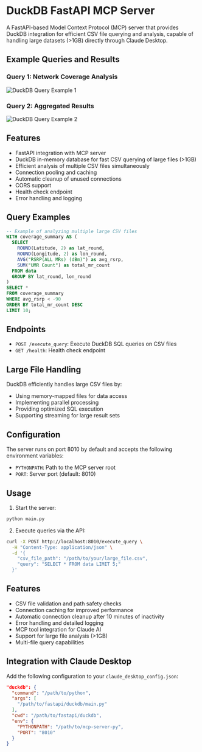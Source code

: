 # DuckDB FastAPI MCP Server

A FastAPI-based Model Context Protocol (MCP) server that provides DuckDB integration for efficient CSV file querying and analysis, capable of handling large datasets (>1GB) directly through Claude Desktop.

## Example Queries and Results

### Query 1: Network Coverage Analysis
![DuckDB Query Example 1](./assets/duckdb_query1.png)

### Query 2: Aggregated Results
![DuckDB Query Example 2](./assets/duckdb_query2.png)

## Features

- FastAPI integration with MCP server
- DuckDB in-memory database for fast CSV querying of large files (>1GB)
- Efficient analysis of multiple CSV files simultaneously
- Connection pooling and caching
- Automatic cleanup of unused connections
- CORS support
- Health check endpoint
- Error handling and logging

## Query Examples

```sql
-- Example of analyzing multiple large CSV files
WITH coverage_summary AS (
  SELECT
    ROUND(Latitude, 2) as lat_round,
    ROUND(Longitude, 2) as lon_round,
    AVG("RSRP(ALL MRs) (dBm)") as avg_rsrp,
    SUM("UMR Count") as total_mr_count
  FROM data
  GROUP BY lat_round, lon_round
)
SELECT *
FROM coverage_summary
WHERE avg_rsrp < -90
ORDER BY total_mr_count DESC
LIMIT 10;
```

## Endpoints

- `POST /execute_query`: Execute DuckDB SQL queries on CSV files
- `GET /health`: Health check endpoint

## Large File Handling

DuckDB efficiently handles large CSV files by:
- Using memory-mapped files for data access
- Implementing parallel processing
- Providing optimized SQL execution
- Supporting streaming for large result sets

## Configuration

The server runs on port 8010 by default and accepts the following environment variables:
- `PYTHONPATH`: Path to the MCP server root
- `PORT`: Server port (default: 8010)

## Usage

1. Start the server:
```bash
python main.py
```

2. Execute queries via the API:
```bash
curl -X POST http://localhost:8010/execute_query \
  -H "Content-Type: application/json" \
  -d '{
    "csv_file_path": "/path/to/your/large_file.csv",
    "query": "SELECT * FROM data LIMIT 5;"
  }'
```

## Features

- CSV file validation and path safety checks
- Connection caching for improved performance
- Automatic connection cleanup after 10 minutes of inactivity
- Error handling and detailed logging
- MCP tool integration for Claude AI
- Support for large file analysis (>1GB)
- Multi-file query capabilities

## Integration with Claude Desktop

Add the following configuration to your `claude_desktop_config.json`:

```json
"duckdb": {
  "command": "/path/to/python",
  "args": [
    "/path/to/fastapi/duckdb/main.py"
  ],
  "cwd": "/path/to/fastapi/duckdb",
  "env": {
    "PYTHONPATH": "/path/to/mcp-server-py",
    "PORT": "8010"
  }
}
```